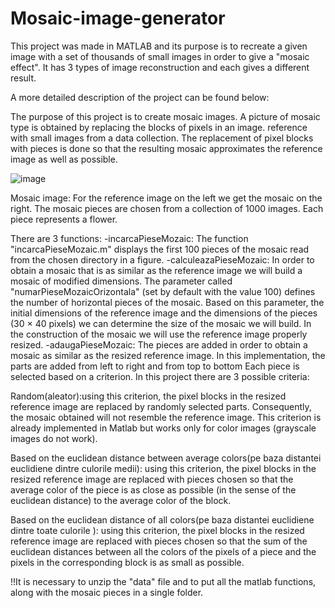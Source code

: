 # Mosaic-image-generator
This project was made in MATLAB and its purpose is to recreate a given image with a set of thousands of small images in order to give a "mosaic effect". It has 3 types of image reconstruction and each gives a different result.

A more detailed description of the project can be found below:

The purpose of this project is to create mosaic images. A picture of mosaic type is obtained by replacing the blocks of pixels in an image. reference with small images from a data collection. The replacement of pixel blocks with pieces is done so that the resulting mosaic approximates the reference image as well as possible.

![image](https://user-images.githubusercontent.com/95238998/224429214-93449ecd-d4fe-40e0-9a10-815cae08b508.png)

Mosaic image: For the reference image on the left we get the mosaic on the right. The mosaic pieces are chosen from a collection of 1000 images. Each piece represents a flower.

There are 3 functions: 
-incarcaPieseMozaic: The function "incarcaPieseMozaic.m" displays the first 100 pieces of the mosaic read from the chosen directory in a figure.
-calculeazaPieseMozaic: In order to obtain a mosaic that is as similar as the reference image we will build a mosaic of modified dimensions. The parameter called "numarPieseMozaicOrizontala" (set by default with the value 100) defines the number of horizontal pieces of the mosaic. Based on this parameter, the initial dimensions of the reference image and the dimensions of the pieces (30 × 40 pixels) we can determine the size of the mosaic we will build. In the construction of the mosaic we will use the reference image properly resized.
-adaugaPieseMozaic: The pieces are added in order to obtain a mosaic as similar as the resized reference image. In this implementation, the parts are added from left to right and from top to bottom Each piece is selected based on a criterion. In this project there are 3 possible criteria: 

Random(aleator):using this criterion, the pixel blocks in the resized reference image are replaced by randomly selected parts. Consequently, the mosaic obtained will not resemble the reference image. This criterion is already implemented in Matlab but works only for color images (grayscale images do not work).

Based on the euclidean distance between average colors(pe baza distantei euclidiene dintre culorile medii): using this criterion, the pixel blocks in the resized reference image are replaced with pieces chosen so that the average color of the piece is as close as possible (in the sense of the euclidean distance) to the average color of the block.

Based on the euclidean distance of all colors(pe baza distantei euclidiene dintre toate culorile ): using this criterion, the pixel blocks in the resized reference image are replaced with pieces chosen so that the sum of the euclidean distances between all the colors of the pixels of a piece and the pixels in the corresponding block is as small as possible.

!!It is necessary to unzip the "data" file and to put all the matlab functions, along with the mosaic pieces in a single folder.
